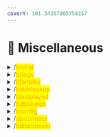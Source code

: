 ```yaml
---
coverY: 101.34357005758157
---
```


# 🔧 Miscellaneous


<details>

<summary>/<mark style="color:orange;">brchat</mark></summary>

Configure where you want Realmchat to go

`/brchat <channel>`

ID# 1037442207071875200

</details>


<details>

<summary>/<mark style="color:orange;">brlogs</mark></summary>

Point where you want join/leave logs to go

`/brlogs <channel>`

ID# 1038639694826700900

</details>


<details>

<summary>/<mark style="color:orange;">bfairplay</mark></summary>

Choose where you want fairplay logs to go

`/bfairplay <channel>`

ID# 1037442207071875200

</details>


<details>

<summary>/<mark style="color:orange;">bskinlookup</mark></summary>

Steal a users skin if they joined a realm with Fairplay

`/bskinlookup <username>`

ID# 1038273596071616500

</details>


<details>

<summary>/<mark style="color:orange;">blastplayed</mark></summary>

Check a users last played games

`/blastplayed <username>`

ID# 1033584500594192400

</details>


<details>

<summary>/<mark style="color:orange;">bdbsearch</mark></summary>

Check Fairplay database for kick logs of a user

`/bdbsearch <username>`

ID# 1037855679085543400

</details>


<details>

<summary>/<mark style="color:orange;">bconfig</mark></summary>

Check your automod configuration

`/bconfig`

ID# 1037123667093639200

</details>


<details>

<summary>/<mark style="color:orange;">disconnect</mark></summary>

Disconnect your main account from Fairplay+

`/disconnect`

ID# 1040051905038135400

</details>


<details>

<summary>/<mark style="color:orange;">bdisconnect</mark></summary>

Disconnect your bot account from fairplay, note this will not remove your Fairplay instance, open a ticket to remove your instance.

`/bdisconnect`

ID# 1040051905038135400

</details>
